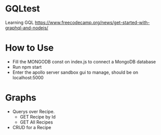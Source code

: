 # GQLtest
Learning GQL 
https://www.freecodecamp.org/news/get-started-with-graphql-and-nodejs/

# How to Use
- Fill the MONGODB const on index.js to connect a MongoDB database
- Run npm start
- Enter the apollo server sandbox gui to manage, should be on localhost:5000

# Graphs

- Querys over Recipe.
    - GET Recipe by Id
    - GET All Recipes
- CRUD for a Recipe